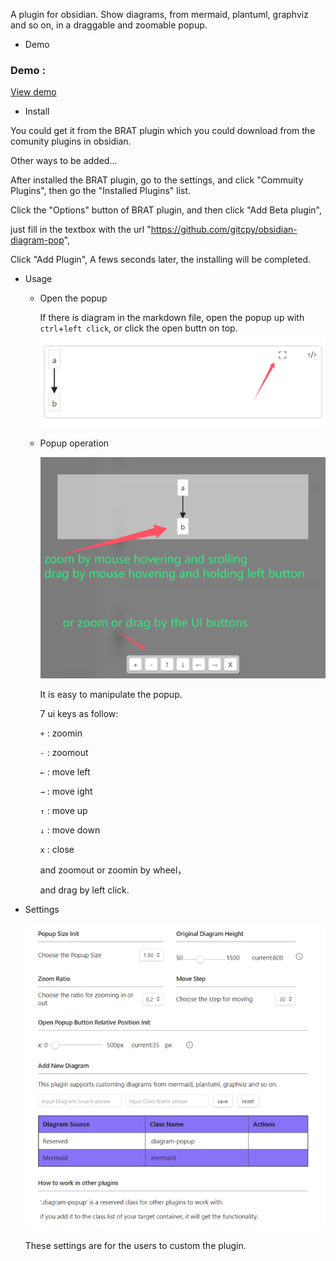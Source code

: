 A plugin for obsidian. Show diagrams, from mermaid, plantuml, graphviz and so on, in a draggable and zoomable popup. 

- Demo
### Demo :
[View demo](https://github.com/user-attachments/assets/b6015c77-17e0-4c79-9d85-eca961bbd329)

- Install

You could get it from the BRAT plugin which you could download from the comunity plugins in obsidian. 

Other ways to be added...

After installed the BRAT plugin, go to the settings, and click "Commuity Plugins", then go the "Installed Plugins" list. 

Click the "Options" button of BRAT plugin, and then click "Add Beta plugin", 

just fill in the textbox with the url "https://github.com/gitcpy/obsidian-diagram-pop",

Click "Add Plugin", A fews seconds later, the installing will be completed.

- Usage
  - Open the popup
    
    If there is diagram in the markdown file, open the popup up with `ctrl`+`left click`, or click the open buttn on top.
    <img src='https://github.com/gitcpy/obsidian-diagram-pop/blob/main/gifs/use-click-open-button-s.png' />
    
  - Popup operation
    
    <img src='https://github.com/gitcpy/obsidian-diagram-pop/blob/main/gifs/use-oper-popup-s.png' />
    
    It is easy to manipulate the popup. 

    7 ui keys as follow:
    
    <code>+</code> : zoomin
      
    <code>-</code> : zoomout
      
    <code>←</code>  : move left
  
    <code>→</code>  : move ight
    
    <code>↑</code>  : move up
  
    <code>↓</code>  : move down
  
    <code>x</code>  : close
    
    and zoomout or zoomin by wheel， 
    
    and drag by left click.

- Settings
  
  <img src='https://github.com/gitcpy/obsidian-diagram-pop/blob/main/gifs/setting-s.png' />
  
    These settings are for the users to custom the plugin.
